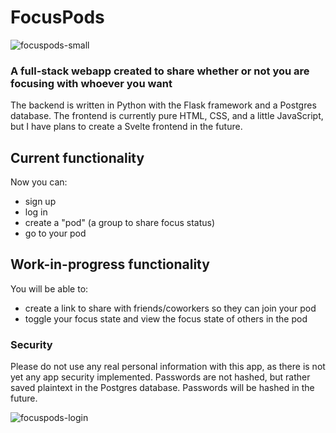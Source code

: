 # FocusPods

![focuspods-small](https://user-images.githubusercontent.com/74881094/212347374-f07b103f-490f-4bd7-b228-6345d3025cf9.png)

### A full-stack webapp created to share whether or not you are focusing with whoever you want


The backend is written in Python with the Flask framework and a Postgres database.
The frontend is currently pure HTML, CSS, and a little JavaScript, but I have plans to create a Svelte frontend in the future.

## Current functionality
Now you can:
- sign up
- log in
- create a "pod" (a group to share focus status)
- go to your pod

## Work-in-progress functionality
You will be able to:
- create a link to share with friends/coworkers so they can join your pod
- toggle your focus state and view the focus state of others in the pod

### Security
Please do not use any real personal information with this app, as there is not yet any app security implemented.
Passwords are not hashed, but rather saved plaintext in the Postgres database. Passwords will be hashed in the future.

![focuspods-login](https://user-images.githubusercontent.com/74881094/212348117-b680c3c9-4f25-4573-beb3-43d7f58d70a7.png)
